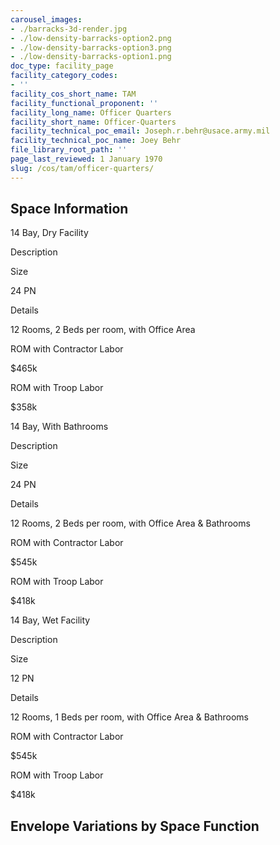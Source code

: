 ```yaml
---
carousel_images:
- ./barracks-3d-render.jpg
- ./low-density-barracks-option2.png
- ./low-density-barracks-option3.png
- ./low-density-barracks-option1.png
doc_type: facility_page
facility_category_codes:
- ''
facility_cos_short_name: TAM
facility_functional_proponent: ''
facility_long_name: Officer Quarters
facility_short_name: Officer-Quarters
facility_technical_poc_email: Joseph.r.behr@usace.army.mil
facility_technical_poc_name: Joey Behr
file_library_root_path: ''
page_last_reviewed: 1 January 1970
slug: /cos/tam/officer-quarters/
---
```


## Space Information

14 Bay, Dry Facility

Description

Size

24 PN

Details

12 Rooms, 2 Beds per room, with Office Area

ROM with Contractor Labor

\$465k

ROM with Troop Labor

\$358k

14 Bay, With Bathrooms

Description

Size

24 PN

Details

12 Rooms, 2 Beds per room, with Office Area & Bathrooms

ROM with Contractor Labor

\$545k

ROM with Troop Labor

\$418k

14 Bay, Wet Facility

Description

Size

12 PN

Details

12 Rooms, 1 Beds per room, with Office Area & Bathrooms

ROM with Contractor Labor

\$545k

ROM with Troop Labor

\$418k

## Envelope Variations by Space Function